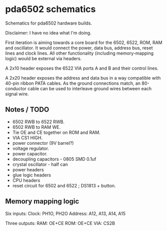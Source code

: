 pda6502 schematics
==================

Schematics for pda6502 hardware builds.

Disclaimer: I have no idea what I'm doing.

First iteration is aiming towards a core board for the 6502, 6522, ROM, RAM and
oscillator.  It would connect the power, data bus, address bus, reset lines and
clock lines.  All other functionality (including memory-mapping logic) would be
external via headers.

A 2x10 header exposes the 6522 VIA ports A and B and their control lines.

A 2x20 header exposes the address and data bus in a way compatible with
40-pin ribbon PATA cables. As the ground connections match, an 80-conductor
cable can be used to interleave ground wires between each signal wire.

Notes / TODO
------------

* 6502 RWB to 6522 RWB.
* 6502 RWB to RAM WE.
* Tie OE and CE together on ROM and RAM.
* VIA CS1 HIGH.
* power connector (9V barrel?)
* voltage regulator.
* power capacitor.
* decoupling capacitors - 0805 SMD 0.1uf
* crystal oscillator - half can
* power headers
* glue logic headers
* CPU headers
* reset circuit for 6502 and 6522 ; DS1813 + button.

Memory mapping logic
--------------------

Six inputs:
Clock: PH1O, PH2O
Address: A12, A13, A14, A15

Three outputs:
RAM: OE+CE
ROM: OE+CE
VIA: CS2B
